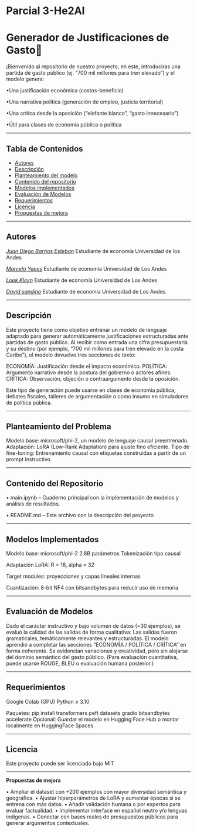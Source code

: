 # Parcial 3-He2AI
# Generador de Justificaciones de Gasto🚀

¡Bienvenido al repositorio de nuestro proyecto, en este, introduciras una partida de gasto público (ej. “700 mil millones para tren elevado”) y el modelo genera:

•Una justificación económica (costos-beneficio)

•Una narrativa política (generación de empleo, justicia territorial)

•Una crítica desde la oposición (“elefante blanco”, “gasto innecesario”)

•Útil para clases de economía pública o política

---
## Tabla de Contenidos
- [Autores](#autores)
- [Descripción](#descripción)
- [Planteamiento del modelo](#planteamiento-del-modelo)
- [Contenido del repositorio](#contenido-del-repositorio)
- [Modelos implementados](#modelos-implementados)
- [Evaluación de Modelos](#evaluación-de-modelos)
- [Requerimientos](#requerimientos)
- [Licencia](#licencia)
- [Propuestas de mejora](#propuesta-de-mejora)

---
## Autores

[*Juan Diego Barrios Esteban*](https://www.linkedin.com/in/juandiegobarriosesteban)
Estudiante de economía Universidad de los Andes 

[*Marcelo Yepes*](https://www.linkedin.com/in/marceloyepesa)
Estudiante de economía Universidad de Los Andes

[*Loek Kleyn*]()
Estudiante de economía Universidad de Los Andes

[*David sandino*]()
Estudiante de economía Universidad de Los Andes

---
## Descripción

Este proyecto tiene como objetivo entrenar un modelo de lenguaje adaptado para generar automáticamente justificaciones estructuradas ante partidas de gasto público. Al recibir como entrada una cifra presupuestaria y su destino (por ejemplo, “700 mil millones para tren elevado en la costa Caribe”), el modelo devuelve tres secciones de texto:

ECONOMÍA: Justificación desde el impacto económico.
POLÍTICA: Argumento narrativo desde la postura del gobierno o actores afines.
CRÍTICA: Observación, objeción o contraargumento desde la oposición.

Este tipo de generación puede usarse en clases de economía pública, debates fiscales, talleres de argumentación o como insumo en simuladores de política pública.

---
## Planteamiento del Problema

Modelo base: microsoft/phi-2, un modelo de lenguaje causal preentrenado.
Adaptación: LoRA (Low-Rank Adaptation) para ajuste fino eficiente.
Tipo de fine-tuning: Entrenamiento causal con etiquetas construidas a partir de un prompt instructivo.

---
## Contenido del Repositorio
	
 •	main.ipynb – Cuaderno principal con la implementación de modelos y análisis de resultados.
	
 •	README.md – Este archivo con la descripción del proyecto
 
---
## Modelos Implementados

Modelo base: microsoft/phi-2
2.8B parámetros
Tokenización tipo causal

Adaptación LoRA:
R = 16, alpha = 32

Target modules: proyecciones y capas lineales internas

Cuantización:
8-bit NF4 con bitsandbytes para reducir uso de memoria

---
## Evaluación de Modelos

Dado el carácter instructivo y bajo volumen de datos (~30 ejemplos), se evaluó la calidad de las salidas de forma cualitativa:
Las salidas fueron gramaticales, temáticamente relevantes y estructuradas.
El modelo aprendió a completar las secciones “ECONOMÍA / POLÍTICA / CRÍTICA” en forma coherente.
Se evidencian variaciones y creatividad, pero sin alejarse del dominio semántico del gasto público.
(Para evaluación cuantitativa, puede usarse ROUGE, BLEU o evaluación humana posterior.)

---
## Requerimientos
Google Colab (GPU)
Python ≥ 3.10

Paquetes:
pip install transformers peft datasets gradio bitsandbytes accelerate
Opcional: Guardar el modelo en Hugging Face Hub o montar localmente en HuggingFace Spaces.

---
## Licencia

Este proyecto puede ser licenciado bajo MIT 

---
**Propuestas de mejora**

 •	Ampliar el dataset con +200 ejemplos con mayor diversidad semántica y geográfica.
 •	Ajustar hiperparámetros de LoRA y aumentar épocas si se entrena con más datos.
 •	Añadir validación humana o por expertos para evaluar factualidad.
 •	Implementar interface en español neutro y/o lenguas indígenas.
 •	Conectar con bases reales de presupuestos públicos para generar argumentos contextuales.
